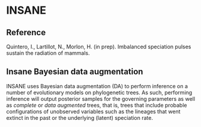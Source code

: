 # INSANE

## Reference

Quintero, I., Lartillot, N., Morlon, H. (in prep). Imbalanced speciation pulses sustain the radiation of mammals. 


## Insane Bayesian data augmentation

INSANE uses Bayesian data augmentation (DA) to perform inference on a number of evolutionary models on phylogenetic trees. As such, performing inference will output posterior samples for the governing parameters as well as _complete_ or _data augmented_ trees, that is, trees that include probable configurations of unobserved variables such as the lineages that went extinct in the past or the underlying (latent) speciation rate. 

<!-- 
## Insane tree and model input/output


### Reading and saving newick trees

Tapestree can read files in the simple newick format using the `read_newick` function:
```julia
tree = read_newick(joinpath(dirname(pathof(Tapestree)), "..", "data", "tree_50.tre"))
```

Note that the tree has type `sT_label`, which stands for simple labelled tree. YOu can check this using
```julia
typeof(tree)
```

Similarly, it can also write trees using `write_newick`
```julia
write_newick(tree, "<directory>")
```

### Reading and saving model output

All models can return and/or save the output by writing directly to a file on the fly and in julia when the model stops. There are two outputs:

1. The governing parameters trace, which is saved as a `.log` file and returned as the first object once the algorithm finished. These can be conveniently read in the Tracer software (https://github.com/beast-dev/tracer/releases/tag/v1.7.2)[https://github.com/beast-dev/tracer/releases/tag/v1.7.2].
2. The DA trees as a tree vector which are saved as a `.txt` file (of the same name as the `.log`) and returned as the second object once the algorithm finished. 

The DA trees written in the insane-specific `.txt` file can be read using the `iread()` function, which only needs the specific file directory as input, but also accepts an optional (keyword) argument `ix` that indicates the specific tree iterations to read, as an `OrdinalRange` object. For instance, to read only the first ``50`` trees, one can use `iread("<directory to txt>", ix = 1:50`. To read only the trees every ``10`` iterations from the ``100`` to ``400`` sampled, one can use `ix = 100:10:400`, and so on. This can be helpful to avoid high computation costs of reading very large files.

Similarly, you can save any individual or vector of insane trees using the `iwrite()` function: `iwrite(trees, "<directory to txt>")`.


## Insane models

### Tree input

All inference functions require a phylogenetic tree of type `sT_label`, that is, a simple labelled tree. This is the default object type when using the `read_newick` function. However, when using simulations from models or `iread`, the resulting type is specific to the model (for computational efficiency). One can easily create a tree of type `sT_label` from any other tree by using `sT_label(tree)`. The output can then be used to perform inference.


### Common (keyword) arguments across all insane inference models


* `nburn`: specifies the number of iterations to discard as burn-in.
* `niter`: specifies the number of MCMC iterations. 
* `nthin`: specifies the iteration frequency at which to save the parameters **in the julia session** (_i.e._,`nthin = 2` specifies saving every 2 iterations), 
* `nflush`: specifies the frequency at which to save **to file**. 
* `ofile`: specifies the directory where the results will be written. 
* `tρ`: controls the sampling fraction and receives a `Dictionary` as input, with a `String` key pointing to a `Float64` number (_i.e._, `Dict{String, Float64}`). If the dictionary is of length 1 with an empty string, then the insane sets this as a the global sampling fraction. For example, to set a sampling fraction of `0.6`, one show input `tρ = Dict("" => 0.6)`. Most times, however, sampling fraction is not uniform across the tree, but rather some part so the tree is more heavily sampled than others, to accomodate these variability, you can input a dictionary of the same length as the number of tips in the tree, where the dictionary key string is the tip label pointing to the specific sampling fraction value. For example, for two tips, named `tip_1` and `tip_2`, one could input `tρ = Dict("tip_1" => 0.5, "tip_2" => 0.3)`.
* `prints`: specifies the number of seconds to refresh the progress meter.


### Constant rates

#### Constant pure-birth (Yule) process (CPB)

##### Simulations

You can simulate a pure-birth tree using `sim_cpb`. For instance, for a period of ``10`` time units and a speciation rate of ``\lambda = 0.5``:
```julia
tr = sim_cpb(10.0, 0.5)
```

##### Inference

The simplest diversification model assumes no extinction and a constant speciation rate ``\lambda``, also known as, the pure-birth or Yule model. To perform inference on a tree (of type `sT_label`), we can use the `insane_cpb` function (cpb = constant pure-birth).
```julia
r, tv = insane_cpb(tree,
                   nburn  = 500,
                   niter  = 1_000,
                   nthin  = 2,
                   nflush = nthin,
                   ofile  = "<directory>")
```

Note that for this specific CPB model, where the sampling fraction, ``\rho``, is $1$, there are no unobserved components since we assume no extinction and that all species have been sampled. In this case, all the trees in the tree vector will be exactly the same.

In the following example, we now specify a global sampling fraction of `0.8`.
```julia
r, tv = insane_cpb(tree,
                   nburn  = 500,
                   niter  = 1_000,
                   nthin  = 2,
                   nflush = nthin,
                   ofile  = "<directory>",
                   tρ     = Dict("" => 0.8))
```

This time, the DA trees are different from one another since they have data augmented lineages that represent that proportion of species not included in the tree. The position change from tree to tree because we are integrating over their unknown placement. You can check this by plotting the trees (check [Insane plots](@ref)). For instance, to plot the first tree:
```julia
plot(tv[1])
```

##### Full documentation
```@docs
insane_cpb
```


#### Constant birth-death process (CBD)

##### Simulations

##### Inference


### Birth-death diffusion processes

#### Pure birth diffusion (``\mu(t) = 0``)

##### Simulations

##### Inference

#### Birth-death diffusion process with constant extinction (``\mu(t) = \mu``)

##### Simulations

##### Inference

#### Birth-death diffusion process with constant turnover (``\mu(t) = \epsilon \lambda(t)``)

##### Simulations

##### Inference



#### Birth-death diffusion process

##### Simulations

##### Inference



#### Birth-death diffusion process informed by fossils

##### Simulations

##### Inference



## Insane plots

Tapestree holds many recipes to plot phylogenetic trees, model results and aggregates


```julia
using Plots
```

## Insane tree functions -->
<!-- 

3. How many tips does the tree have? (use the `ntips` function)

```julia
ntips(tr)
```

4. How many of these tips are extinct? (use `ntipsextinct`)

```julia
ntipsextinct(tr)
```

5. Check that the tree results from a process of $10$ time units using the `treeheight` function.

```julia
treeheight(tr)
```

6. Plot the resulting tree using `plot(tr)` (note, you have to load the `Plots` package).

```julia
using Plots

plot(tr)
```

7. Estimate the MLE for the speciation rate (note: here we start with one lineage, so no need to condition on observing the tree). You can obtain the tree length (sum of all branch lengths) using `treelength`.

```julia
mle = (Float64(ntips(tr))-1.0)/treelength(tr)
```


8. Now let's run a Bayesian analysis. Because of internal workings we need to change the type of the tree to `sT_label`, this can be easily done by using the `sT_label` function on the tree. Then, use the `insane_cpb` function to run analysis. The only required argument is the tree, but better to specify other keywords, such as `ofile` that specifies the directory to save the results, and `niter` and `nthin` which specify the number of iterations and the thinning. Finally `λ_prior` specifies the parameters of the Gamma prior on the speciation rate.

```julia
tr = sT_label(tr)

r = insane_cpb(tr,
               niter = 1_000,
               nthin = 2, 
               ofile = homedir()*"/repos/tscience_pcm/qmd/yule")
```

9. Explore the resulting MCMC chain in Tracer and compare the posterior distribution for $\lambda$ with the MLE.


10. Read the tree in the Dropbox folder for session 04 using the funciton `read_newick` ("newick" is a basic representation file for a phylogenetic tree). Note that the type os already `sT_label`.

```julia
tr = read_newick("/Users/quintero/Library/CloudStorage/Dropbox/231109 PCM Julia - Instructor/231109 PCM Julia - participants/session_4/tree50.tre")

typeof(tr)
```

11. Make inference under this tree two times ($1000$ or $2000$ iterations should be more than fine with a thinning of $2$), one assuming that the sampling fraction is $\rho = 1$ and another were $\rho = 0.8$. To specify a global sampling fraction (we assume the sampling proportion is uniformly distributed across the tree), you can use the keyword `tρ`, which requires q dictionary, for instance, to specify $\rho = 0.8$, use `tρ = Dict("" => 0.8)`. _NOTE:_ We could also specify a tip specific sampling fraction by creating a dictionary where each entry is `"<tip label>" => rho_i)`. 

```julia
r = insane_cpb(tr,
               niter = 2_000,
               nthin = 5, 
               ofile = homedir()*"/repos/tscience_pcm/qmd/yule_rho1",
               tρ    = Dict("" => 1.0))

r = insane_cpb(tr,
               niter = 2_000,
               nthin = 5, 
               ofile = homedir()*"/repos/tscience_pcm/qmd/yule_rho0.8",
               tρ    = Dict("" => 0.8))
```


# Constant birth-death process


12. Make inference on the `tree50.tre` from above, but assuming a constant birth-death model and $\rho = 1$, to do this use the `insane_cbd` function. For this we might need more iterations, perhaps $50000$ and sampling every $50$ should be fine. All of insane models return an array with the parameters as well as a vector of all the data augmented trees (so you can use `r, tv = insane_cbd(..)`, and r will hold the MCMC run and tv the data augmented trees). Note that, as with the yule process, insane writes a `.txt` file aside from the `.log` file. This `.txt` file writes the data augmented trees; which you can read using the function `iread`, or write using the function `iwrite`.

```julia
r, tv = insane_cbd(tr,
                   niter = 50_000,
                   nthin = 50, 
                   ofile = homedir()*"/repos/tscience_pcm/qmd/bd",
                   tρ    = Dict("" => 1.0))
```

13. Compare the results from assuming no extinction (Yule process) to assuming a birth-death model.

14. Plot four different data augmented trees

```julia
using Plots

ti = rand(tv,4)

p0 = plot(ti[1])
p1 = plot(ti[2])
p2 = plot(ti[3])
p3 = plot(ti[4])

plot(p0, p1, p2, p3)
```

15. What is the average number of extinct lineages?

```julia
using Statistics 

mean(ntipsextinct, tv)
```

16. What is the average tree length?

```julia
mean(treelength, tv)
```

17. Plot the Lineages Through Time (LTT) for the reconstructed tree and, on top, for 5 randomly selected data augmented tree. You can estimate the LTT for each tree using `ltt(tree)`, which returns an object that can be plotted using `Plots`. Does the reconstructed tree seem like having originated by a birth-death process?

```julia
plot(ltt(tr), linewidth = 2.0)

for ti in rand(tv, 5)
  plot!(ltt(ti), linecolor = :orange)
end

plot!()
```

18. Plot the reconstructed Diversity Through Time across all the distribution of data augmented trees (you can do this by using `plot(ltt(<vector of trees>), 0.1)`, here `0.1` specifies how often to sample the diversity, here, every $0.1$ time units.).

```julia
plot(ltt(tv), 0.1)
```


# Birth-death diffusion (BDD) process


19. Let us now use the same tree `tree50.tre` and make inference under the BDD process without extinction. For this use the function `insane_gbmpb`.

```julia
r, tv = insane_gbmpb(tr,
                     niter = 50_000,
                     nthin = 50, 
                     ofile = homedir()*"/repos/tscience_pcm/qmd/bdd_pb",
                     tρ    = Dict("" => 1.0))
```


20. Plot four of the data augmented trees, note that here, to add colors based on the rates you have to type `plot(tree, b)`, where `b` is birth rates.

```julia
tvi = rand(tv, 4)

p0 = plot(tvi[1], b)
p1 = plot(tvi[2], b)
p2 = plot(tvi[3], b)
p3 = plot(tvi[4], b)

plot(p0, p1, p2, p3)
```

21. Estimate the average speciation rate through time across the whole distribution of trees. For this, use `plot(<tree vector>, b, 0.1)`, where `b` again denotes that we want the birth (speciation) rate, and `0.1` ithat we sample every `0.1` time units.

```julia
plot(tv, b, 0.1)
```

22. Estimate the average posterior rates across all of the data augmented trees and plot them. Note that all the unobserved parts of the DA trees change, so we can only get a posterior distribution of rates on the observed lineages, that is, on the reconstructed tree. So, first we need to remove the unsampled part of the tree, we can do this with the function `remove_unsampled`. We can then estimate the mean speciation rates by using the function `imean`.

```julia
tv0 = remove_unsampled(tv)

tm = imean(tv0)

plot(tm, b)
```

23. Plot again the average speciation rates, but plot them in the y axis, this can be achieved by specifying the keyword `type = :rates` in the plot function.

```julia
plot(tm, b, type = :rates)
```

24. Now make inference under the BDD process assuming constant extinction. For this use the function `insane_gbmce`, compare the parameter results using Tracer, and repeat the plots and analyses from Exercises 20 to 23.

```julia
r, tv = insane_gbmce(tr,
                     niter = 50_000,
                     nthin = 50, 
                     ofile = homedir()*"/repos/tscience_pcm/qmd/bdd_ce",
                     tρ    = Dict("" => 1.0))
```

```julia
tvi = rand(tv, 4)

p0 = plot(tvi[1], b)
p1 = plot(tvi[2], b)
p2 = plot(tvi[3], b)
p3 = plot(tvi[4], b)

plot(p0, p1, p2, p3)
```

```julia
plot(tv, b, 0.1)
```

```julia
tv0 = remove_unsampled(tv)

tm = imean(tv0)

plot(tm, b)
```

```julia
plot(tm, b, type = :rates)
```

25. Finally, let's repeat this analyses but assuming that extinction rates also follow a Geometric Brownian motion. Note, however, that this becomes identifiable unless we specify an information prior for the diffusion of extinction rates, $\sigma_{\mu}$. Priors for the diffusion rate of speciation and extinction rates, $\sigma_{\lambda}$ and $\sigma_{\mu}$, are assumed to come from an Inverse-Gamma distribution (conjugate prior for variances). Thus, we can specify $\sigma_{\mu} = \Gamma^{-1}(3.0, 0.1)$, in the keyword argument `σλ_prior = (3.0, 0.1)`. Note that we might need some extra iterations.

```julia
r, tv = insane_gbmbd(tr,
                     niter = 200_000,
                     nthin = 200, 
                     ofile = homedir()*"/repos/tscience_pcm/qmd/bdd_bd",
                     tρ    = Dict("" => 1.0),
                     σλ_prior = (0.05, 0.05),
                     σμ_prior = (3.0, 0.5))
```

26. Compare these results with the previous ones in Tracer, and now plot both speciation rates and extinction rates as done before. For extinction rates change the `b` for `d` (for death rates).

```julia
using LaTeXStrings

p0 = plot(tv, b, 0.1, yguide = L"\lambda")
p1 = plot(tv, d, 0.1, yguide = L"\mu")

plot(p0, p1)
```


```julia
tv0 = remove_unsampled(tv)

tm = imean(tv0)

p0 = plot(tm, b)
p1 = plot(tm, d)

plot(p0, p1)
```

```julia
p0 = plot(tm, b, type = :rates)
p1 = plot(tm, d, type = :rates)

plot(p0, p1)
```

27. Simulate a crown tree (starting with a speciation event) of $20$ species under the BDD model using `sim_gbmbd` and specifying the parameters of your preference (I recommend you increase the starting extinction rate, $\mu_0$. If the tree is not sampled, increase the `p` argument (e.g., just for this example, you can use `p = 1e10`. To simulate a crown tree, use `start = :crown` rather than `start = :stem` (the default). 

```julia
tr = sim_gbmbd(20, μ0 = 0.5, start = :crown, p = 1e10)
```

28. Make sure both crown lineages (the first two lineages survive). Then save only what the reconstructed tree would look like (remove extinct lineages) as a newick file using `write_newick`.

```julia
while iszero(ntipsalive(tr.d1)) || iszero(ntipsalive(tr.d2))
  tr = sim_gbmbd(20, μ0 = 0.5, start = :crown, p = 1e10)
end

tr0 = remove_extinct(tr)

write_newick(tr0, homedir()*"/repos/tscience_pcm/qmd/simtree")
```
 -->
